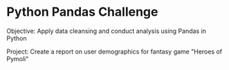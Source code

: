 # Python Pandas Challenge

Objective: Apply data cleansing and conduct analysis using Pandas in Python

Project: Create a report on user demographics for fantasy game "Heroes of Pymoli"








